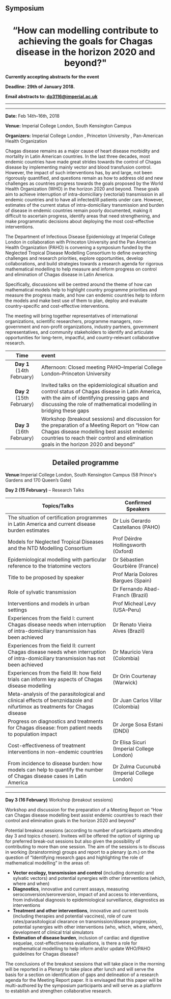 ## Symposium

<h1 align="center">
  <b>“How can modelling contribute to achieving the goals for Chagas disease in the horizon 2020 and beyond?"</b>
</h1>



**Currently accepting abstracts for the event**
 
**Deadline: 29th of January 2018.**

**Email abstracts to: dp3116@imperial.ac.uk**

***
***

**Date:** Feb 14th–16th, 2018

**Venue:** Imperial College London, South Kensington Campus

**Organizers:** Imperial College London , Princeton University , Pan-American Health Organization

Chagas disease remains as a major cause of heart disease morbidity and mortality in Latin American countries. In the last three decades, most endemic countries have made great strides towards the control of Chagas disease by implementing mainly vector and blood transfusion control. However, the impact of such interventions has, by and large, not been rigorously quantified, and questions remain as how to address old and new challenges as countries progress towards the goals proposed by the World Health Organization (WHO) in the horizon 2020 and beyond. These goals aim to achieve interruption of intra-domiciliary (vectorial) transmission in all endemic countries and to have all infected/ill patients under care. However, estimates of the current status of intra-domiciliary transmission and burden of disease in endemic countries remain poorly documented, making it difficult to ascertain progress, identify areas that need strengthening, and make programmatic decisions about deploying the most cost-effective interventions.

The Department of Infectious Disease Epidemiology at Imperial College London in collaboration with Princeton University and the Pan American Health Organization (PAHO) is convening a symposium funded by the Neglected Tropical Disease Modelling Consortium to define overarching challenges and research priorities, explore opportunities, develop collaborations, and build strategies towards a research agenda for rigorous mathematical modelling to help measure and inform progress on control and elimination of Chagas disease in Latin America.

Specifically, discussions will be centred around the theme of how can mathematical models help to highlight country programme priorities and measure the progress made, and how can endemic countries help to inform the models and make best use of them to plan, deploy and evaluate country-specific and cost-effective interventions.

The meeting will bring together representatives of international organizations, scientific researchers, programme managers, non-government and non-profit organizations, industry partners, government representatives, and community stakeholders to identify and articulate opportunities for long-term, impactful, and country-relevant collaborative research.

|Time                      | event
|:------------------------:|:-----------------------------------------------------------------------------
|**Day 1** (14th February) | Afternoon: Closed meeting PAHO–Imperial College London–Princeton University
|**Day 2** (15th February) | Invited talks on the epidemiological situation and control status of Chagas disease in Latin America, with the aim of identifying pressing gaps and discussing the role of mathematical modelling in bridging these gaps
|**Day 3** (16th February) | Workshop (breakout sessions) and discussion for the preparation of a Meeting Report on “How can Chagas disease modelling best assist endemic countries to reach their control and elimination goals in the horizon 2020 and beyond”


<h2 align="center">
  <b>Detailed programme</b>
</h2>

**Venue**:Imperial College London, South Kensington Campus (58 Prince's Gardens and 170 Queen’s Gate)

**Day 2 (15 February)** – Research Talks

|Topics/Talks          | Confirmed Speakers|
|----------------------|-------------------|
|The situation of certification programmes in Latin America and current disease burden estimates|Dr Luis Gerardo Castellanos (PAHO)
|Models for Neglected Tropical Diseases and the NTD Modelling Consortium | Prof Déirdre Hollingsworth (Oxford)
|Epidemiological modelling with particular reference to the triatomine vectors | Dr Sébastien Gourbière (France)
|Title to be proposed by speaker | Prof María Dolores Bargues (Spain)
|Role of sylvatic transmission | Dr Fernando Abad-Franch (Brazil)
|Interventions and models in urban settings | Prof Micheal Levy (USA–Peru) 
|Experiences from the field I: current Chagas disease needs when interruption of intra-domiciliary transmission has been achieved |Dr Renato Vieira Alves (Brazil)
|Experiences from the field II: current Chagas disease needs when interruption of intra-domiciliary transmission has not been achieved | Dr Mauricio Vera (Colombia) 
|Experiences from the field III: how field trials can inform key aspects of Chagas disease modelling | Dr Orin Courtenay (Warwick)
|Meta-analysis of the parasitological and clinical effects of benznidazole and nifurtimox as treatments for Chagas disease |Dr Juan Carlos Villar (Colombia)
|Progress on diagnostics and treatments for Chagas disease: from patient needs to population impact | Dr Jorge Sosa Estani (DNDi)
|Cost-effectiveness of treatment interventions in non-endemic countries | Dr Elisa Sicuri (Imperial College London)
|From incidence to disease burden: how models can help to quantify the number of Chagas disease cases in Latin America | Dr Zulma Cucunubá (Imperial College London)

***

**Day 3 (16 February)** Workshop (breakout sessions)

Workshop and discussion for the preparation of a Meeting Report on “How can Chagas disease modelling best assist endemic countries to reach their control and elimination goals in the horizon 2020 and beyond”

Potential breakout sessions (according to number of participants attending day 3 and topics chosen). Invitees will be offered the option of signing up for preferred break-out sessions but also given the possibility of contributing to more than one session. The aim of the sessions is to discuss in working (brainstorming) groups and report to a plenary (p.m.) on the question of “Identifying research gaps and highlighting the role of mathematical modelling” in the areas of:

* **Vector ecology, transmission and control** (including domestic and sylvatic vectors) and potential synergies with other interventions (which, where and when)
*	**Diagnostics**, innovative and current assays, measuring seroconversion/seroreversion, impact of and access to interventions, from individual diagnosis to epidemiological surveillance, diagnostics as interventions
* **Treatment and other interventions**, innovative and current tools (including therapies and potential vaccines), role of cure rates/parasitological clearance on transmission/disease progression, potential synergies with other interventions (who, which, where, when), development of clinical trial simulators
* **Estimation of disease burden**, inclusion of cardiac and digestive sequelae, cost-effectiveness evaluations, is there a role for mathematical modelling to help inform and/or update WHO/PAHO guidelines for Chagas disease?

The conclusions of the breakout sessions that will take place in the morning will be reported in a Plenary to take place after lunch and will serve the basis for a section on identification of gaps and delineation of a research agenda for the Meeting Report paper. It is envisaged that this paper will be multi-authored by the symposium participants and will serve as a platform to establish and strengthen collaborative research.

